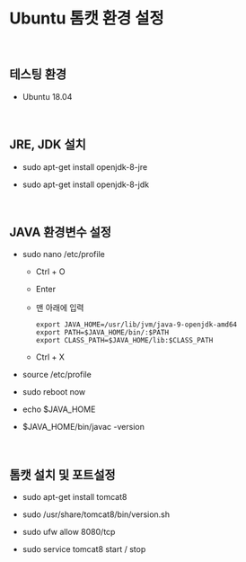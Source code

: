 # Ubuntu 톰캣 환경 설정

<br>

## 테스팅 환경

* Ubuntu 18.04

<br>

## JRE, JDK 설치

* sudo apt-get install openjdk-8-jre

* sudo apt-get install openjdk-8-jdk
  
<br>

## JAVA 환경변수 설정

* sudo nano /etc/profile

  * Ctrl + O
  
  * Enter
  
  * 맨 아래에 입력
  
    ```
    export JAVA_HOME=/usr/lib/jvm/java-9-openjdk-amd64
    export PATH=$JAVA_HOME/bin/:$PATH
    export CLASS_PATH=$JAVA_HOME/lib:$CLASS_PATH
    ```

  * Ctrl + X
  
* source /etc/profile

* sudo reboot now

* echo $JAVA_HOME

* $JAVA_HOME/bin/javac -version

<br>

## 톰캣 설치 및 포트설정

* sudo apt-get install tomcat8

* sudo /usr/share/tomcat8/bin/version.sh

* sudo ufw allow 8080/tcp

* sudo service tomcat8 start / stop
